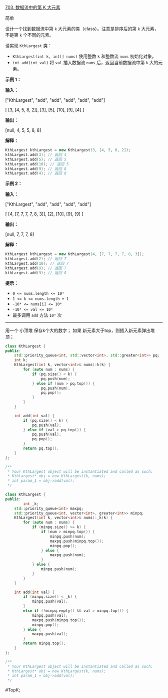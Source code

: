 [703. 数据流中的第 K 大元素](https://leetcode.cn/problems/kth-largest-element-in-a-stream/)

简单

设计一个找到数据流中第 `k` 大元素的类（class）。注意是排序后的第 `k` 大元素，不是第 `k` 个不同的元素。

请实现 `KthLargest` 类：

- `KthLargest(int k, int[] nums)` 使用整数 `k` 和整数流 `nums` 初始化对象。
- `int add(int val)` 将 `val` 插入数据流 `nums` 后，返回当前数据流中第 `k` 大的元素。

**示例 1：**

**输入：**  

["KthLargest", "add", "add", "add", "add", "add"]  

[ [3, [4, 5, 8, 2]], [3], [5], [10], [9], [4] ]

**输出：**

[null, 4, 5, 5, 8, 8]

**解释：**
```cpp
KthLargest kthLargest = new KthLargest(3, [4, 5, 8, 2]);  
kthLargest.add(3); // 返回 4  
kthLargest.add(5); // 返回 5  
kthLargest.add(10); // 返回 5  
kthLargest.add(9); // 返回 8  
kthLargest.add(4); // 返回 8
```

**示例 2：**

**输入：**  

["KthLargest", "add", "add", "add", "add"]  

[ [4, [7, 7, 7, 7, 8, 3]], [2], [10], [9], [9] ]

**输出：**

[null, 7, 7, 7, 8]

**解释：**
```cpp
KthLargest kthLargest = new KthLargest(4, [7, 7, 7, 7, 8, 3]);  
kthLargest.add(2); // 返回 7  
kthLargest.add(10); // 返回 7  
kthLargest.add(9); // 返回 7  
kthLargest.add(9); // 返回 8
```
**提示：**

- `0 <= nums.length <= 10⁴`
- `1 <= k <= nums.length + 1`
- `-10⁴ <= nums[i] <= 10⁴`
- `-10⁴ <= val <= 10⁴`
- 最多调用 `add` 方法 `10⁴` 次

---- ----
用一个 小顶堆 保存k个大的数字；
如果 新元素大于top，则插入新元素弹出堆顶；
```cpp
class KthLargest {
public:
    std::priority_queue<int, std::vector<int>, std::greater<int>> pq;
    int k;
    KthLargest(int k, vector<int>& nums):k(k) {
        for (auto num : nums) {
            if (pq.size() < k) {
                pq.push(num);
            } else if (num > pq.top()) {
                pq.push(num);
                pq.pop();
            }
        }
    }

    int add(int val) {
        if (pq.size() < k) {
            pq.push(val);
        } else if (val > pq.top()) {
            pq.push(val);
            pq.pop();
        }
        return pq.top();
    }
};

/**
 * Your KthLargest object will be instantiated and called as such:
 * KthLargest* obj = new KthLargest(k, nums);
 * int param_1 = obj->add(val);
 */
 ```

```cpp
class KthLargest {
public:
        int _k;
    std::priority_queue<int> maxpq;
    std::priority_queue<int, vector<int>, greater<int>> minpq;
    KthLargest(int k, vector<int>& nums):_k(k) {
        for (auto num : nums) {
            if (minpq.size() >= k) {
                if (num > minpq.top()) {
                    minpq.push(num);
                    maxpq.push(minpq.top());
                    minpq.pop();
                } else {
                    maxpq.push(num);
                }
            } else {
                minpq.push(num);
            }
        }
    }

    int add(int val) {
        if (minpq.size() < _k) {
            minpq.push(val);
        }
        else if (!minpq.empty() && val > minpq.top()) {
            minpq.push(val);
            maxpq.push(minpq.top());
            minpq.pop();
        } else {
            maxpq.push(val);
        }
        return minpq.top();
    }
};

/**
 * Your KthLargest object will be instantiated and called as such:
 * KthLargest* obj = new KthLargest(k, nums);
 * int param_1 = obj->add(val);
 */
 ```
#TopK;